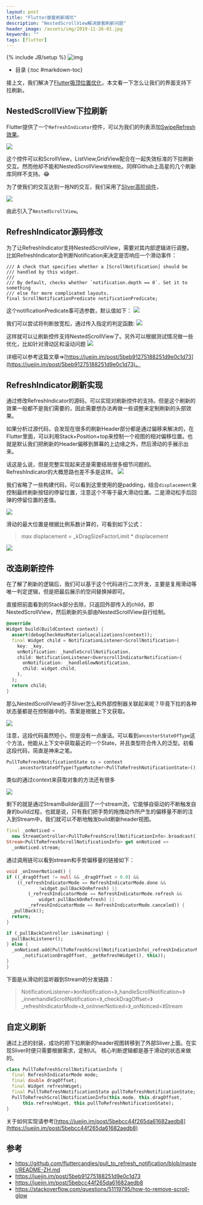 ```yaml
---
layout: post
title: "Flutter嵌套刷新填坑"
description: "NestedScrollView解决嵌套刷新问题"
header_image: /assets/img/2019-11-26-01.jpg
keywords: ""
tags: [flutter]
---
```

{% include JB/setup %}
![img](/assets/img/2019-11-26-01.jpg)
* 目录
{:toc #markdown-toc}

接上文，我们解决了[Flutter吸顶位置优化](http://blog.hacktons.cn/2019/11/24/flutter-pin-with-safearea/)，本文看一下怎么让我们的界面支持下拉刷新。

## NestedScrollView下拉刷新
Flutter提供了一个`RefreshIndicator`控件，可以为我们的列表添加[SwipeRefresh效果](https://material.io/design/platform-guidance/android-swipe-to-refresh.html)。

![](/assets/images/swipe-refresh.gif)

这个控件可以和ScrollView，ListView,GridView配合在一起失效标准的下拉刷新交互。然而他却不能和NestedScrollView`愉快相处`。同样Github上高星的几个刷新库同样不支持。😂

为了使我们的交互达到一拖N的交互，我们采用了[Sliver高阶组件](https://flutter.dev/docs/development/ui/advanced/slivers)，

![](/assets/images/sliver-pinned-demo3.gif)

由此引入了`NestedScrollView`。

## RefreshIndicator源码修改
为了让RefreshIndicator支持NestedScrollView，需要对其内部逻辑进行调整。比如RefreshIndicator会判断Notification来决定是否响应一个滑动事件：
```dat
/// A check that specifies whether a [ScrollNotification] should be
/// handled by this widget.
///
/// By default, checks whether `notification.depth == 0`. Set it to something
/// else for more complicated layouts.
final ScrollNotificationPredicate notificationPredicate;
```

这个notificationPredicate事可选参数，默认值如下：
![](/assets/images/refresh-indicator-source1.png)

我们可以尝试将判断放宽松，通过传入指定的判定函数:
![](/assets/images/scroll-notification-predicate.png)

这样就可以让刷新控件支持NestedScrollView了。另外可以根据测试情况做一些优化，比如针对滑动区和滚动问题
![](/assets/images/refresh-indicator-diff1.png)

详细可以参考这篇文章=>[https://juejin.im/post/5beb91275188251d9e0c1d73](https://juejin.im/post/5beb91275188251d9e0c1d73)。

## RefreshIndicator刷新实现
通过修改RefreshIndicator的源码，可以实现对刷新控件的支持。但是这个刷新的效果一般都不是我们需要的，因此需要想办法再做一些调整来定制刷新的头部效果。

如果分析过源代码，会发现在很多的刷新Header部分都是通过偏移来解决的，在Flutter里面，可以利用Stack+Position+top来控制一个视图的相对偏移位置。也就是默认我们把刷新的Header偏移到屏幕的上边缘之外，然后滑动的手展示出来。

话这是么说，但是完整实现起来还是需要结局很多细节问题的。
RefreshIndicator的大概思路也差不多是这样。
![](/assets/images/refresh-indicator-diff1.png)

我们省略了一些构建代码，可以看到这里使用的是padding，结合`displacement`来控制最终刷新按钮的停留位置，注意这个不等于最大滑动位置。二是滑动松手后回弹的停留位置的差值。

![](/assets/images/indicator-build.png)

滑动的最大位置是根据比例系数计算的，可看到如下公式：
> max displacement = _kDragSizeFactorLimit * displacement

![](/assets/images/indicator-max-drag.png)

## 改造刷新控件
在了解了刷新的逻辑后，我们可以基于这个代码进行二次开发，主要是复用滑动等唯一判定逻辑，但是把最后展示的空间替换掉即可。

直接把前面看到的Stack部分去除，只返回外部传入的child，即NestedScrollView，然后刷新的头部由NestedScrollView自行绘制。

```dart
@override
Widget build(BuildContext context) {
  assert(debugCheckHasMaterialLocalizations(context));
  final Widget child = NotificationListener<ScrollNotification>(
    key: _key,
    onNotification: _handleScrollNotification,
    child: NotificationListener<OverscrollIndicatorNotification>(
      onNotification: _handleGlowNotification,
      child: widget.child,
    ),
  );
  return child;
}
```

那么NestedScrollView的子Sliver怎么和外部控制器关联起来呢？毕竟下拉的各种状态量都是在控制器中的。答案是根据上下文获取。

![](/assets/images/sliver-child.png)

注意，这段代码虽然短小，但是没有一点废话。可以看到`ancestorStateOfType`这个方法，他能从上下文中获取最近的一个State，并且类型符合传入的泛型。初看这段代码，简直是神来之笔。

```dart
PullToRefreshNotificationState ss = context
    .ancestorStateOfType(TypeMatcher<PullToRefreshNotificationState>());
```

类似的通过context来获取对象的方法还有很多

![](/assets/images/buildcontext-methods.png)

剩下的就是通过StreamBuilder返回了一个stream流，它能够自驱动的不断触发自身的build过程，也就是说，只有我们把手势的拖拽动作所产生的偏移量不断的注入到Stream中，我们就可以不断地触发build刷新header视图。
```dart
final _onNoticed =
  new StreamController<PullToRefreshScrollNotificationInfo>.broadcast();
Stream<PullToRefreshScrollNotificationInfo> get onNoticed =>
  _onNoticed.stream;
```

通过调用链可以看到stream和手势偏移量的链接如下：

```dart
void _onInnerNoticed() {
if ((_dragOffset != null && _dragOffset > 0.0) &&
    ((_refreshIndicatorMode == RefreshIndicatorMode.done &&
            !widget.pullBackOnRefresh) ||
        (_refreshIndicatorMode == RefreshIndicatorMode.refresh &&
            widget.pullBackOnRefresh) ||
        _refreshIndicatorMode == RefreshIndicatorMode.canceled)) {
  _pullBack();
  return;
}

if (_pullBackController.isAnimating) {
  pullBackListener();
} else {
  _onNoticed.add(PullToRefreshScrollNotificationInfo(_refreshIndicatorMode,
      _notificationDragOffset, _getRefreshWidget(), this));
}
}
```
下面是从滑动的监听器到Stream的分发链路：

> NotificationListener=》onNotification=》_handleScrollNotification=》_innerhandleScrollNotification=》_checkDragOffset=》_refreshIndicatorMode=》_onInnerNoticed=》_onNoticed=》Stream

## 自定义刷新
通过上述的封装，成功的把下拉刷新的header视图转移到了外部Sliver上面。在实现Sliver时便只需要根据需求，定制UI。
核心判断逻辑都是基于滑动的状态来做的。
```dart
class PullToRefreshScrollNotificationInfo {
  final RefreshIndicatorMode mode;
  final double dragOffset;
  final Widget refreshWiget;
  final PullToRefreshNotificationState pullToRefreshNotificationState;
  PullToRefreshScrollNotificationInfo(this.mode, this.dragOffset,
      this.refreshWiget, this.pullToRefreshNotificationState);
}
```

关于如何实现请参考[https://juejin.im/post/5bebcc44f265da61682aedb8](https://juejin.im/post/5bebcc44f265da61682aedb8)

## 参考
* https://github.com/fluttercandies/pull_to_refresh_notification/blob/master/README-ZH.md
* https://juejin.im/post/5beb91275188251d9e0c1d73
* https://juejin.im/post/5bebcc44f265da61682aedb8
* https://stackoverflow.com/questions/51119795/how-to-remove-scroll-glow